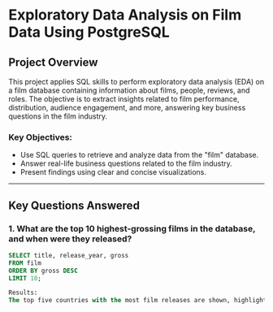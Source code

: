 # Exploratory Data Analysis on Film Data Using PostgreSQL

## Project Overview

This project applies SQL skills to perform exploratory data analysis (EDA) on a film database containing information about films, people, reviews, and roles. The objective is to extract insights related to film performance, distribution, audience engagement, and more, answering key business questions in the film industry.

### Key Objectives:
- Use SQL queries to retrieve and analyze data from the "film" database.
- Answer real-life business questions related to the film industry.
- Present findings using clear and concise visualizations.

---

## Key Questions Answered

### 1. What are the top 10 highest-grossing films in the database, and when were they released?

```sql
SELECT title, release_year, gross
FROM film
ORDER BY gross DESC
LIMIT 10;

Results:
The top five countries with the most film releases are shown, highlighting where the most movies are produced.

